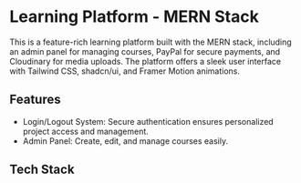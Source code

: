 # Learning Platform - MERN Stack

This is a feature-rich learning platform built with the MERN stack, including an admin panel for managing courses, PayPal for secure payments, and Cloudinary for media uploads. The platform offers a sleek user interface with Tailwind CSS, shadcn/ui, and Framer Motion animations.

## Features

- Login/Logout System: Secure authentication ensures personalized project access and management.
- Admin Panel: Create, edit, and manage courses easily.

<!-- <img src="" alt="" /> -->

## Tech Stack
